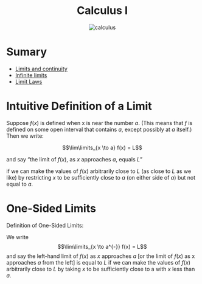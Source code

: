 <div align="center">
  <h1>Calculus I</h1>
  <img src="https://miro.medium.com/v2/resize:fit:720/format:webp/1*L76A5gL6176UbMgn7q4Ybg.jpeg" alt="calculus"/>
</div>

# Sumary 

* [Limits and continuity](#)
* [Infinite limits](#)
* [Limit Laws](#)

# Intuitive Definition of a Limit 

Suppose $f(x)$ is defined when x is near the number $a$. (This means that $f$ is defined on some open interval that contains $a$, except possibly at $a$ itself.) Then we write: 

$$\lim\limits_{x \to a} f(x) = L$$

and say “the limit of $f(x)$, as $x$ approaches $a$, equals $L$” 

if we can make the values of $f(x)$ arbitrarily close to $L$ (as close to $L$ as we like) by restricting $x$ to be sufficiently close to $a$ (on either side of $a$) but not equal to $a$.

# One-Sided Limits

Definition of One-Sided Limits:

We write $$\lim\limits_{x \to a^{-}} f(x) = L$$ and say the left-hand limit of $f(x)$ as $x$ approaches $a$ [or the limit of $f(x)$ as  x approaches $a$ from the left] is equal to $L$ if we can make the values of $f(x)$  arbitrarily close to $L$ by taking $x$ to be sufficiently close to a with $x$ less than $a$.

